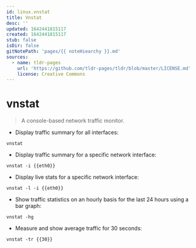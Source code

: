 ```yaml
---
id: linux.vnstat
title: Vnstat
desc: ''
updated: 1642441815117
created: 1642441815117
stub: false
isDir: false
gitNotePath: 'pages/{{ noteHiearchy }}.md'
sources:
  - name: tldr-pages
    url: 'https://github.com/tldr-pages/tldr/blob/master/LICENSE.md'
    license: Creative Commons
---
```

# vnstat

> A console-based network traffic monitor.

- Display traffic summary for all interfaces:

`vnstat`

- Display traffic summary for a specific network interface:

`vnstat -i {{eth0}}`

- Display live stats for a specific network interface:

`vnstat -l -i {{eth0}}`

- Show traffic statistics on an hourly basis for the last 24 hours using a bar graph:

`vnstat -hg`

- Measure and show average traffic for 30 seconds:

`vnstat -tr {{30}}`


